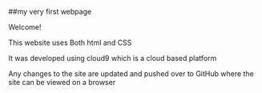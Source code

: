##my very first webpage

Welcome!

This website uses Both html and CSS

It was developed using cloud9 which is a cloud based platform

Any changes to the site are updated and pushed over to GitHub where the site can
be viewed on a browser


